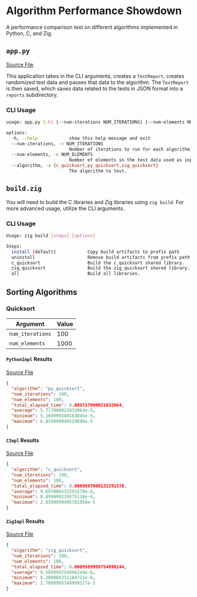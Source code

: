 # Algorithm Performance Showdown

A performance comparison test on different algorithms implemented in Python, C,
and Zig.

## `app.py`

[Source File](app.py)

This application takes in the CLI arguments, creates a `TestReport`, creates
randomized test data and passes that data to the algorithm. The `TestReport` is
then saved, which saves data related to the tests in JSON format into a `reports`
subdirectory.

### CLI Usage

```sh
usage: app.py [-h] [--num-iterations NUM_ITERATIONS] [--num-elements NUM_ELEMENTS] [--algorithm {c_quicksort,py_quicksort,zig_quicksort}]

options:
  -h, --help            show this help message and exit
  --num-iterations, -n NUM_ITERATIONS
                        Number of iterations to run for each algorithm.
  --num-elements, -e NUM_ELEMENTS
                        Number of elements in the test data used as input for each algorithm.
  --algorithm, -a {c_quicksort,py_quicksort,zig_quicksort}
                        The algorithm to test.
```

## `build.zig`

You will need to build the C libraries and Zig libraries using `zig build`. For
more advanced usage, utilize the CLI arguments.

### CLI Usage

```sh
Usage: zig build [steps] [options]

Steps:
  install (default)            Copy build artifacts to prefix path
  uninstall                    Remove build artifacts from prefix path
  c_quicksort                  Build the c_quicksort shared library.
  zig_quicksort                Build the zig_quicksort shared library.
  all                          Build all libraries.
```

## Sorting Algorithms

### Quicksort

| Argument         | Value |
| ---------------- | ----- |
| `num_iterations` | 100   |
| `num_elements`   | 1000  |

#### `PythonImpl` Results

[Source File](src/quicksort.py)

```json
{
  "algorithm": "py_quicksort",
  "num_iterations": 100,
  "num_elements": 100,
  "total_elapsed_time": 0.005717000021832064,
  "average": 5.717000021832064e-5,
  "minimum": 5.169999349163845e-5,
  "maximum": 6.859999848529696e-5
}
```

#### `CImpl` Results

[Source File](src/quicksort.c)

```json
{
  "algorithm": "c_quicksort",
  "num_iterations": 100,
  "num_elements": 100,
  "total_elapsed_time": 0.0009697000132291578,
  "average": 9.697000132291578e-6,
  "minimum": 8.499999239575118e-6,
  "maximum": 2.8599999495781958e-5
}
```

#### `ZigImpl` Results

[Source File](src/quicksort.zig)

```json
{
  "algorithm": "zig_quicksort",
  "num_iterations": 100,
  "num_elements": 100,
  "total_elapsed_time": 0.0009589999754098244,
  "average": 9.589999754098244e-6,
  "minimum": 8.200004231184721e-6,
  "maximum": 2.7099995349999517e-5
}
```
